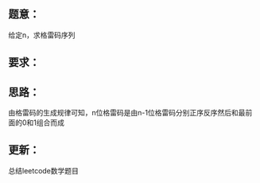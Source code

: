 ## 题意：
给定n，求格雷码序列

## 要求：


## 思路：
由格雷码的生成规律可知，n位格雷码是由n-1位格雷码分别正序反序然后和最前面的0和1组合而成

## 更新：
总结leetcode数学题目

